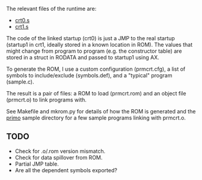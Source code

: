 The relevant files of the runtime are:

* [crt0.s](../../libsrc/primo/crt0.s)
* [crt1.s](../../libsrc/primo/crt1.s)

The code of the linked startup (crt0) is just a JMP to the real startup
(startup1 in crt1, ideally stored in a known location in ROM). The
values that might change from program to program (e.g. the constructor
table) are stored in a struct in RODATA and passed to startup1 using AX.

To generate the ROM, I use a custom configuration (prmcrt.cfg), a list
of symbols to include/exclude (symbols.def), and a "typical" program
(sample.c).

The result is a pair of files: a ROM to load (prmcrt.rom) and an object
file (prmcrt.o) to link programs with.

See Makefile and mkrom.py for details of how the ROM is generated and
the [primo](../primo) sample directory for a few sample programs linking
with prmcrt.o.

## TODO

* Check for .o/.rom version mismatch.
* Check for data spillover from ROM.
* Partial JMP table.
* Are all the dependent symbols exported?
